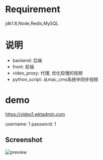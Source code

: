 # Requirement

jdk1.8,Node,Redis,MySQL


# 说明
- backend:  后端
- front: 前端
- video_proxy: 代理, 优化较慢的视频
- python_script: 从mac_cms系统中同步视频

# demo
https://video1.wktadmin.com

username: 1 password: 1



## Screenshot

![preview](./preview.png)

